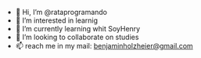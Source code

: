 - 👋 Hi, I’m @rataprogramando
- 👀 I’m interested in learnig
- 🌱 I’m currently learning whit SoyHenry
- 💞️ I’m looking to collaborate on studies
- 📫 reach me in my mail: benjaminholzheier@gmail.com
